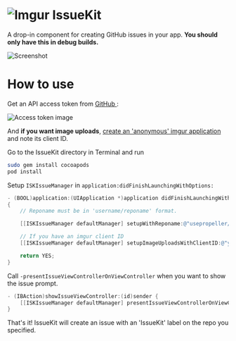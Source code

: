 # ![Imgur](http://i.imgur.com/UXN1tVV.png) IssueKit
A drop-in component for creating GitHub issues in your app.
**You should only have this in debug builds.**

![Screenshot](http://i.imgur.com/vyjd3sMl.png?1)

# How to use

Get an API access token from [GitHub ](https://github.com/settings/applications):

![Access token image](http://i.imgur.com/cJqyqam.png)

And **if you want image uploads**, [create an 'anonymous' imgur application](http://api.imgur.com/oauth2/addclient) and note its client ID.

Go to the IssueKit directory in Terminal and run

```bash
sudo gem install cocoapods
pod install
```

Setup `ISKIssueManager` in `application:didFinishLaunchingWithOptions:`

```Objective-C
- (BOOL)application:(UIApplication *)application didFinishLaunchingWithOptions:(NSDictionary *)launchOptions
{
    // Reponame must be in 'username/reponame' format.

    [[ISKIssueManager defaultManager] setupWithReponame:@"usepropeller/IssueKit" andAccessToken:@"access token"];

    // If you have an imgur client ID
    [[ISKIssueManager defaultManager] setupImageUploadsWithClientID:@"your key here"];

    return YES;
}
```

Call `-presentIssueViewControllerOnViewController` when you want to show the issue prompt.

```Objective-C
- (IBAction)showIssueViewController:(id)sender {
    [[ISKIssueManager defaultManager] presentIssueViewControllerOnViewController:self];
}
```

That's it! IssueKit will create an issue with an 'IssueKit' label on the repo you specified.